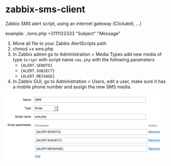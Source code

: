 zabbix-sms-client
=================

Zabbix SMS alert script, using an internet gateway (Clickatell, ...)

example:
./sms.php +3111122333 "Subject" "Message"


1. Move all file to your Zabbix AlertScripts path
2. chmod +x sms.php
3. In Zabbix admin go to Administration > Media Types add new media of type `Script` with script name `sms.php` with the following parameters
     - `{ALERT.SENDTO}`
     - `{ALERT.SUBJECT}`
     - `{ALERT.MESSAGE}`
4. In Zabbix GUI, go to Administration > Users, edit a user, make sure it has a mobile phone number and assign the new SMS media.

![Zabbix SMS media config](zabbix_sms_script_config.png)
